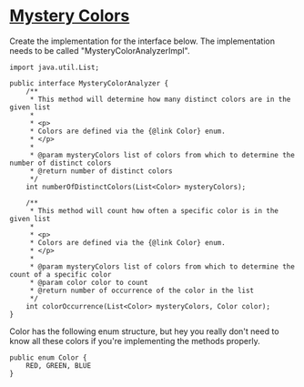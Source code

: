 # [Mystery Colors](https://www.codewars.com/kata/mystery-colors "https://www.codewars.com/kata/59ffd0058ba91470bf0000bf")

Create the implementation for the interface below.  The implementation needs to be called "MysteryColorAnalyzerImpl".

```
import java.util.List;

public interface MysteryColorAnalyzer {
    /**
     * This method will determine how many distinct colors are in the given list
     *
     * <p>
     * Colors are defined via the {@link Color} enum.
     * </p>
     *
     * @param mysteryColors list of colors from which to determine the number of distinct colors
     * @return number of distinct colors
     */
    int numberOfDistinctColors(List<Color> mysteryColors);

    /**
     * This method will count how often a specific color is in the given list
     *
     * <p>
     * Colors are defined via the {@link Color} enum.
     * </p>
     *
     * @param mysteryColors list of colors from which to determine the count of a specific color
     * @param color color to count
     * @return number of occurrence of the color in the list
     */
    int colorOccurrence(List<Color> mysteryColors, Color color);
}
```

Color has the following enum structure, but hey you really don't need to know all these colors if you're implementing the methods properly.

```
public enum Color {
    RED, GREEN, BLUE
}
```